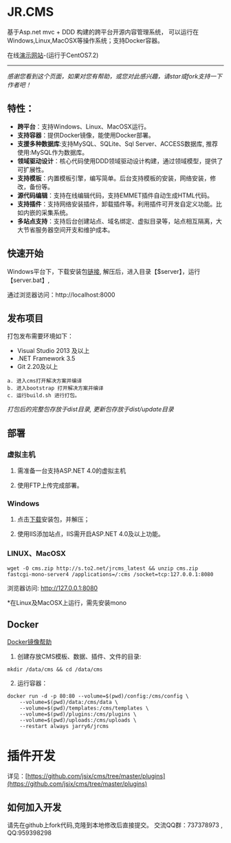 ﻿# JR.CMS #

基于Asp.net mvc + DDD 构建的跨平台开源内容管理系统， 可以运行在Windows,Linux,MacOSX等操作系统；支持Docker容器。

在线[演示网站](http://www.cms.to2.net)-(运行于CentOS7.2)

------------------------------------------------------------------------
*感谢您看到这个页面，如果对您有帮助，或您对此感兴趣，请star或fork支持一下作者吧！*

## 特性：

- **跨平台**：支持Windows、Linux、MacOSX运行。
- **支持容器**：提供Docker镜像，能使用Docker部署。
- **支援多种数据库**:支持MySQL、SQLite、Sql Server、ACCESS数据库, 推荐使用:MySQL作为数据库。
- **领域驱动设计**：核心代码使用DDD领域驱动设计构建，通过领域模型，提供了可扩展性。
- **支持模板**：内置模板引擎，编写简单。后台支持模板的安装，网络安装，修改，备份等。
- **源代码编辑**：支持在线编辑代码，支持EMMET插件自动生成HTML代码。
- **支持插件**：支持网络安装插件，卸载插件等。利用插件可开发自定义功能。比如内嵌的采集系统。
- **多站点支持**：支持后台创建站点、域名绑定、虚拟目录等，站点相互隔离，大大节省服务器空间开支和维护成本。

## 快速开始
Windows平台下，下载安装包[链接](http://s.to2.net/jrcms_latest), 解压后，进入目录【$server】，运行【server.bat】,

通过浏览器访问：http://localhost:8000

## 发布项目
打包发布需要环境如下：
- Visual Studio 2013 及以上
- .NET Framework 3.5
- Git 2.20及以上
```   
a. 进入cms打开解决方案并编译
b. 进入bootstrap 打开解决方案并编译
c. 运行build.sh 进行打包。
```
_打包后的完整包存放于dist目录, 更新包存放于dist/update目录_

## 部署 ##

### 虚拟主机 ###
1. 需准备一台支持ASP.NET 4.0的虚拟主机

2. 使用FTP上传完成部署。

### Windows ###
1. 点击[下载](http://s.to2.net/jrcms_latest)安装包，并解压；

2. 使用IIS添加站点，IIS需开启ASP.NET 4.0及以上功能。

### LINUX、MacOSX ###
```
wget -O cms.zip http://s.to2.net/jrcms_latest && unzip cms.zip
fastcgi-mono-server4 /applications=/:cms /socket=tcp:127.0.0.1:8080
```
浏览器访问: http://127.0.0.1:8080

*在Linux及MacOSX上运行，需先安装mono

## Docker ##

[Docker镜像帮助](https://hub.docker.com/r/jarry6/jrcms)

1. 创建存放CMS模板、数据、插件、文件的目录:
```
mkdir /data/cms && cd /data/cms
```

2. 运行容器：
```
docker run -d -p 80:80 --volume=$(pwd)/config:/cms/config \
    --volume=$(pwd)/data:/cms/data \
    --volume=$(pwd)/templates:/cms/templates \
    --volume=$(pwd)/plugins:/cms/plugins \
    --volume=$(pwd)/uploads:/cms/uploads \
    --restart always jarry6/jrcms
```

# 插件开发 #
详见：[https://github.com/jsix/cms/tree/master/plugins](https://github.com/jsix/cms/tree/master/plugins)

## 如何加入开发 ##

请先在github上fork代码,克隆到本地修改后直接提交。
交流QQ群：737378973 , QQ:959398298
